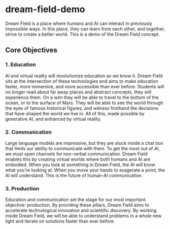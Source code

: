 # dream-field-demo
Dream Field is a place where humans and AI can interact in previously impossible ways. In this place, they can learn from each other, and together, strive to create a better world. This is a demo of the Dream Field concept.

## Core Objectives
### 1. Education
AI and virtual reality will revolutionize education as we know it. Dream Field sits at the intersection of these technologies and aims to make education faster, more immersive, and more accessible than ever before. Students will no longer read about far away places and abstract concepts, they will experience them. On a wim they will be able to travel to the bottom of the ocean, or to the surface of Mars. They will be able to see the world through the eyes of famous historical figures, and witness firsthand the decisions that have shaped the world we live in. All of this, made possible by generative AI, and enhanced by virtual reality.

### 2. Communication
Large language models are impressive, but they are stuck inside a chat box that limits our ability to communicate with them. To get the most out of AI, we must open channels for non-verbal communication. Dream Field enables this by creating virtual worlds where both humans and AI are embodied. When you look at something in Dream Field, the AI will know what you're looking at. When you move your hands to exagerate a point, the AI will understand. This is the future of human-AI communication.

### 3. Production
Education and communication set the stage for our most important objective: production. By providing these pillars, Dream Field aims to accelerate technological innovation and scientific discovery. By working inside Dream Field, we will be able to understand problems in a whole new light and iterate on solutions faster than ever before.